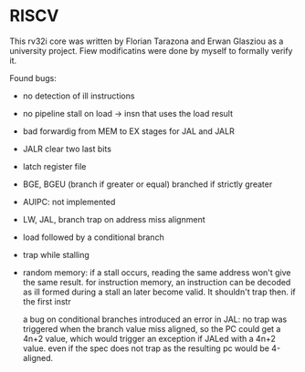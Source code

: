 # RISCV

This rv32i core was written by Florian Tarazona and Erwan Glasziou as a university project.
Fiew modificatins were done by myself to formally verify it.


Found bugs:
- no detection of ill instructions
- no pipeline stall on load -> insn that uses the load result
- bad forwardig from MEM to EX stages for JAL and JALR
- JALR clear two last bits

- latch register file
- BGE, BGEU (branch if greater or equal) branched if strictly greater
- AUIPC: not implemented



- LW, JAL, branch trap on address miss alignment
- load followed by a conditional branch 
- trap while stalling
- random memory: if a stall occurs, reading the same address won't give the same result.
  for instruction memory, an instruction can be decoded as ill formed during a stall
  an later become valid. It shouldn't trap then. if the first instr



  a bug on conditional branches introduced an error in JAL:
  no trap was triggered when the branch value miss aligned,
  so the PC could get a 4n+2 value, which would trigger an
  exception if JALed with a 4n+2 value. even if the spec does not
  trap as the resulting pc would be 4-aligned.